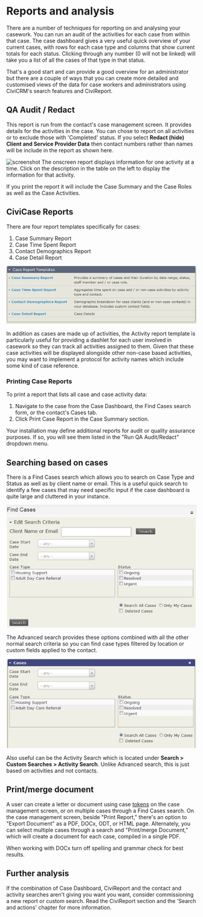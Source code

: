 # Reports and analysis

There are a number of techniques for reporting on and analysing your
casework. You can run an audit of the activities for each case from
within that case. The case dashboard gives a very useful quick overview
of your current cases, with rows for each case type and columns that
show current totals for each status. Clicking through any number (0 will
not be linked) will take you a list of all the cases of that type in
that status.

That's a good start and can provide a good overview for an administrator
but there are a couple of ways that you can create more detailed and
customised views of the data for case workers and administrators using
CiviCRM's search features and CiviReport.

## QA Audit / Redact

This report is run from the contact's case management screen. It
provides details for the activities in the case. You can chose to report
on all activities or to exclude those with 'Completed' status. If you
select **Redact (hide) Client and Service Provider Data** then contact
numbers rather than names will be include in the report as shown
here.

![screenshot](../img/qu_audit_screen.png) 
The onscreen report displays
information for one activity at a time. Click on the description in the
table on the left to display the information for that activity.

If you print the report it will include the Case Summary and the Case
Roles as well as the Case Activities. 

## CiviCase Reports

There are four report templates specifically for cases:

1.  Case Summary Report
2.  Case Time Spent Report
3.  Contact Demographics Report
4.  Case Detail Report

![screenshot](../img/4.5_Case_report_templates.PNG) 

In addition as cases are made up of activities, the Activity report
template is particularly useful for providing a dashlet for each user
involved in casework so they can track all activities assigned to them.
Given that these case activities will be displayed alongside other
non-case based activities, you may want to implement a protocol for
activity names which include some kind of case reference.

### Printing Case Reports

To print a report that lists all case and case activity data:

1.  Navigate to the case from the Case Dashboard, the Find Cases search
    form, or the contact's Cases tab.
2.  Click Print Case Report in the Case Summary section.

Your installation may define additional reports for audit or quality
assurance purposes. If so, you will see them listed in the "Run QA
Audit/Redact" dropdown menu.

## Searching based on cases

There is a Find Cases search which allows you to search on Case Type and
Status as well as by client name or email. This is a useful quick search
to identify a few cases that may need specific input if the case
dashboard is quite large and cluttered in your instance.

![screenshot](../img/Case_Find_case_update.PNG) 

The Advanced search provides these options combined with all the other
normal search criteria so you can find case types filtered by location
or custom fields applied to the contact.

![Search options within advanced search.](../img/Case_advanced_search_update.PNG) 

Also useful can be the Activity Search which is located under **Search > Custom Searches > Activity Search**.  Unlike Advanced
search, this is just based on activities and not contacts.

## Print/merge document

A user can create a letter or document using case [tokens](/common-workflows/tokens-and-mail-merge.md) on the case management screen, or on multiple cases through a Find Cases search. On the case management screen, beside "Print Report," there's an option to "Export Document" as a PDF, DOCx, ODT, or HTML page. Alternately, you can select multiple cases through a search and "Print/merge Document," which will create a document for each case, compiled in a single PDF.  

When working with DOCx turn off spelling and grammar check for best results. 


## Further analysis

If the combination of Case Dashboard, CiviReport and the contact and
activity searches aren't giving you want you want, consider
commissioning a new report or custom search. Read the CiviReport section
and the 'Search and actions' chapter for more information.

